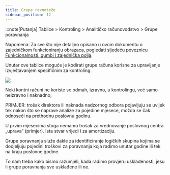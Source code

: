 ```yaml
---
title: Grupe ravnoteže
sidebar_position: 12
---
```


:::note[Putanja]
Tablice > Kontroling > Analitičko računovodstvo > Grupe poravnanja

Napomena: Za sve što nije detaljno opisano u ovom dokumentu o zajedničkom funkcioniranju obrazaca, pogledati sljedeću poveznicu  [Funkcionalnosti, gumbi i zajednička polja](/docs/guide/common).

Unutar ove tablice moguće je kodirati grupe računa korisne za upravljanje izvještavanjem specifičnim za kontroling.

![](/img/it-it/controlling/controlling-parametrization/controlling-specific-settings/adjustment-groups/adjustment-groups-199c61dab5d20badc9f5feb5a9a093b5.png)

Neki kontni računi ne koriste se odmah, izravno, u kontrolingu, već samo neizravno i naknadno;

PRIMJER: trošak direktora ili naknada nadzornog odbora pojavljuju se uvijek tek nakon što se naprave analize za pojedine mjesece, možda se čak odnoseći na prethodnu poslovnu godinu.

U prvim mjesecima stoga nemamo trošak za vrednovanje poslovnog centra „uprava” (primjer). Ista stvar vrijedi i za amortizaciju.

Grupe poravnanja služe dakle za identificiranje logičkih skupina kojima se dodjeljuju pojedini troškovi za poravnanja koja radimo unutar godine ili tek na kraju poslovne godine.

To nam treba kako bismo razumjeli, kada radimo provjeru usklađenosti, jesu li grupe poravnanja sve usklađene ili ne.
